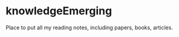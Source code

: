 knowledgeEmerging
=================

Place to put all my reading notes, including papers, books, articles.
